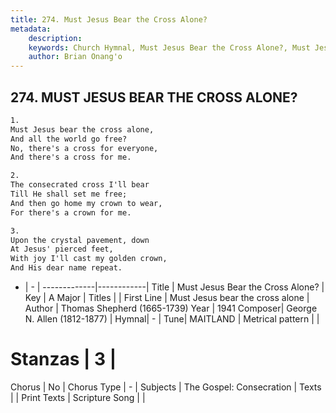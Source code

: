 ```yaml
---
title: 274. Must Jesus Bear the Cross Alone?
metadata:
    description: 
    keywords: Church Hymnal, Must Jesus Bear the Cross Alone?, Must Jesus bear the cross alone, 
    author: Brian Onang'o
---
```



## 274. MUST JESUS BEAR THE CROSS ALONE?

```txt
1.
Must Jesus bear the cross alone, 
And all the world go free? 
No, there's a cross for everyone,
And there's a cross for me.

2.
The consecrated cross I'll bear
Till He shall set me free; 
And then go home my crown to wear, 
For there's a crown for me.

3.
Upon the crystal pavement, down 
At Jesus' pierced feet,
With joy I'll cast my golden crown,
And His dear name repeat.
```

- |   -  |
-------------|------------|
Title | Must Jesus Bear the Cross Alone? |
Key | A Major |
Titles |  |
First Line | Must Jesus bear the cross alone |
Author | Thomas Shepherd (1665-1739)
Year | 1941
Composer| George N. Allen (1812-1877) |
Hymnal|  - |
Tune| MAITLAND |
Metrical pattern | |
# Stanzas | 3 |
Chorus | No |
Chorus Type | - |
Subjects | The Gospel: Consecration |
Texts |  |
Print Texts | 
Scripture Song |  |
  
